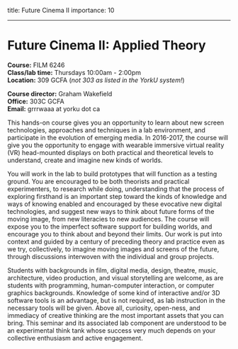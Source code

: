 title: Future Cinema II
importance: 10

----

# Future Cinema II: Applied Theory

**Course:** FILM 6246   
**Class/lab time:** Thursdays 10:00am - 2:00pm   
**Location:** 309 GCFA (*not 303 as listed in the YorkU system!*)

**Course director:** Graham Wakefield   
**Office:** 303C GCFA   
**Email:** grrrwaaa at yorku dot ca    

This hands-on course gives you an opportunity to learn about new screen technologies, approaches and techniques in a lab environment, and participate in the evolution of emerging media. In 2016-2017, the course will give you the opportunity to engage with wearable immersive virtual reality (VR) head-mounted displays on both practical and theoretical levels to understand, create and imagine new kinds of worlds. 

You will work in the lab to build prototypes that will function as a testing ground. You are encouraged to be both theorists and practical experimenters, to research while doing, understanding that the process of exploring firsthand is an important step toward the kinds of knowledge and ways of knowing enabled and encouraged by these evocative new digital technologies, and suggest new ways to think about future forms of the moving image, from new literacies to new audiences. The course will expose you to the imperfect software support for building worlds, and encourage you to think about and beyond their limits. Our work is put into context and guided by a century of preceding theory and practice even as we try, collectively, to imagine moving images and screens of the future, through discussions interwoven with the individual and group projects.

Students with backgrounds in film, digital media, design, theatre, music, architecture, video production, and visual storytelling are welcome, as are students with programming, human-computer interaction, or computer graphics backgrounds. Knowledge of some kind of interactive and/or 3D software tools is an advantage, but is not required, as lab instruction in the necessary tools will be given. Above all, curiosity, open-ness, and immediacy of creative thinking are the most important assets that you can bring. This seminar and its associated lab component are understood to be an experimental think tank whose success very much depends on your collective enthusiasm and active engagement.

